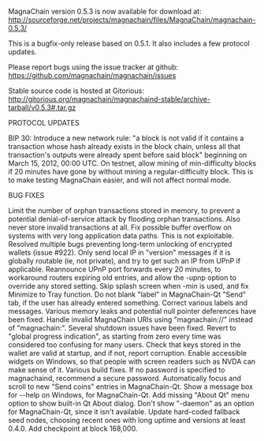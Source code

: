 MagnaChain version 0.5.3 is now available for download at:
http://sourceforge.net/projects/magnachain/files/MagnaChain/magnachain-0.5.3/

This is a bugfix-only release based on 0.5.1.
It also includes a few protocol updates.

Please report bugs using the issue tracker at github:
https://github.com/magnachain/magnachain/issues

Stable source code is hosted at Gitorious:
http://gitorious.org/magnachain/magnachaind-stable/archive-tarball/v0.5.3#.tar.gz

PROTOCOL UPDATES

BIP 30: Introduce a new network rule: "a block is not valid if it contains a transaction whose hash already exists in the block chain, unless all that transaction's outputs were already spent before said block" beginning on March 15, 2012, 00:00 UTC.
On testnet, allow mining of min-difficulty blocks if 20 minutes have gone by without mining a regular-difficulty block. This is to make testing MagnaChain easier, and will not affect normal mode.

BUG FIXES

Limit the number of orphan transactions stored in memory, to prevent a potential denial-of-service attack by flooding orphan transactions. Also never store invalid transactions at all.
Fix possible buffer overflow on systems with very long application data paths. This is not exploitable.
Resolved multiple bugs preventing long-term unlocking of encrypted wallets
(issue #922).
Only send local IP in "version" messages if it is globally routable (ie, not private), and try to get such an IP from UPnP if applicable.
Reannounce UPnP port forwards every 20 minutes, to workaround routers expiring old entries, and allow the -upnp option to override any stored setting.
Skip splash screen when -min is used, and fix Minimize to Tray function.
Do not blank "label" in MagnaChain-Qt "Send" tab, if the user has already entered something.
Correct various labels and messages.
Various memory leaks and potential null pointer deferences have been fixed.
Handle invalid MagnaChain URIs using "magnachain://" instead of "magnachain:".
Several shutdown issues have been fixed.
Revert to "global progress indication", as starting from zero every time was considered too confusing for many users.
Check that keys stored in the wallet are valid at startup, and if not, report corruption.
Enable accessible widgets on Windows, so that people with screen readers such as NVDA can make sense of it.
Various build fixes.
If no password is specified to magnachaind, recommend a secure password.
Automatically focus and scroll to new "Send coins" entries in MagnaChain-Qt.
Show a message box for --help on Windows, for MagnaChain-Qt.
Add missing "About Qt" menu option to show built-in Qt About dialog.
Don't show "-daemon" as an option for MagnaChain-Qt, since it isn't available.
Update hard-coded fallback seed nodes, choosing recent ones with long uptime and versions at least 0.4.0.
Add checkpoint at block 168,000.
